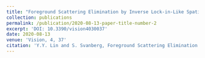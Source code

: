 ```yaml
---
title: "Foreground Scattering Elimination by Inverse Lock-in-Like Spatial Modulation. "
collection: publications
permalink: /publication/2020-08-13-paper-title-number-2
excerpt: 'DOI: 10.3390/vision4030037'
date: 2020-08-13
venue: 'Vision, 4, 37'
citation: 'Y.Y. Lin and S. Svanberg, Foreground Scattering Elimination by Inverse Lock-in-Like Spatial Modulation. Vision, 4, 37 (2020).'
---
```


